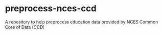 # preprocess-nces-ccd
A repository to help preprocess education data provided by NCES Common Core of Data (CCD) 
